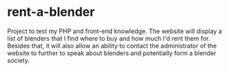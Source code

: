 # rent-a-blender
Project to test my PHP and front-end knowledge. The website will display a list
of blenders that I find where to buy and how much I'd rent them for. Besides that, it
will also allow an ability to contact the administrator of the website to further
to speak about blenders and potentially form a blender society.
